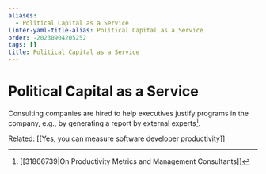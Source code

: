 ```yaml
---
aliases:
  - Political Capital as a Service
linter-yaml-title-alias: Political Capital as a Service
order: -20230904205252
tags: []
title: Political Capital as a Service
---
```


# Political Capital as a Service

Consulting companies are hired to help executives justify programs in the company, e.g., by generating a report by external experts[^1].

Related:
[[Yes, you can measure software developer productivity]]

[^1]: [[31866739|On Productivity Metrics and Management Consultants]]